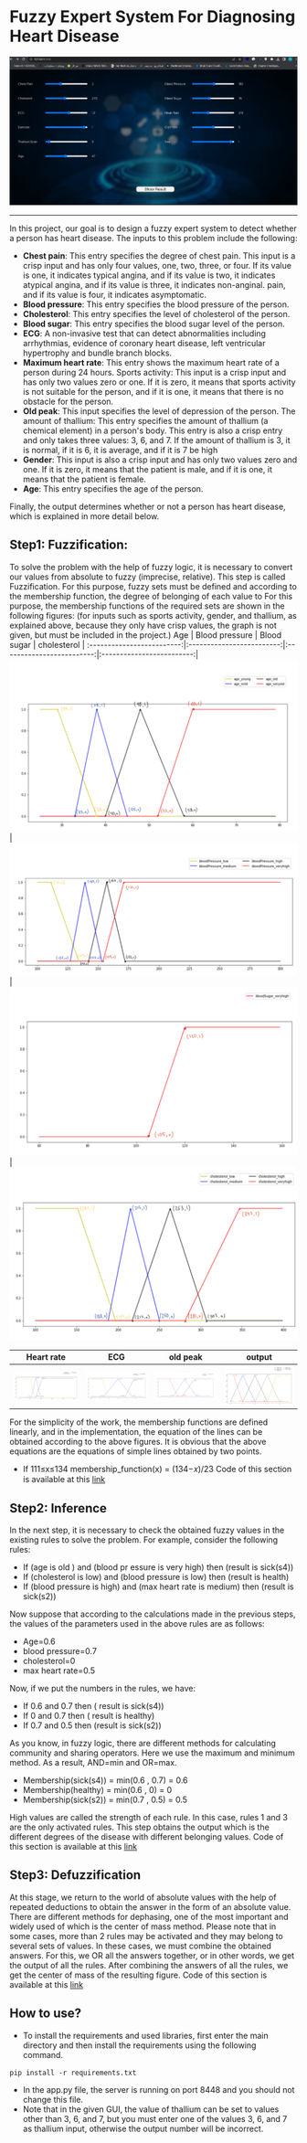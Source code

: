 # Fuzzy Expert System For Diagnosing Heart Disease
<p align="center">
  <a href="https://github.com/Mahdi-Rahmani/Fuzzy-expert-system-for-diagnosing-heart-disease/blob/main/pics/out2.png">
    <img src="https://github.com/Mahdi-Rahmani/Fuzzy-expert-system-for-diagnosing-heart-disease/blob/main/pics/out2.png" alt="app Image">
  </a>
</p>

------------------

In this project, our goal is to design a fuzzy expert system to detect whether a person has heart disease.
The inputs to this problem include the following:
- **Chest pain**: This entry specifies the degree of chest pain. This input is a crisp input and has only four values, one, two, three, or four. If its value is one, it indicates typical angina, and if its value is two, it indicates atypical angina, and if its value is three, it indicates non-anginal. pain, and if its value is four, it indicates asymptomatic.
- **Blood pressure**: This entry specifies the blood pressure of the person.
- **Cholesterol**: This entry specifies the level of cholesterol of the person.
- **Blood sugar**: This entry specifies the blood sugar level of the person.
- **ECG**: A non-invasive test that can detect abnormalities including arrhythmias, evidence of coronary heart disease, left ventricular hypertrophy and bundle branch blocks.
- **Maximum heart rate**: This entry shows the maximum heart rate of a person during 24 hours.
Sports activity: This input is a crisp input and has only two values zero or one. If it is zero, it means that sports activity is not suitable for the person, and if it is one, it means that there is no obstacle for the person.
- **Old peak**: This input specifies the level of depression of the person.
The amount of thallium: This entry specifies the amount of thallium (a chemical element) in a person's body. This entry is also a crisp entry and only takes three values: 3, 6, and 7. If the amount of thallium is 3, it is normal, if it is 6, it is average, and if it is 7 be high
- **Gender**: This input is also a crisp input and has only two values zero and one. If it is zero, it means that the patient is male, and if it is one, it means that the patient is female.
- **Age**: This entry specifies the age of the person.

Finally, the output determines whether or not a person has heart disease, which is explained in more detail below.

## Step1: Fuzzification:
To solve the problem with the help of fuzzy logic, it is necessary to convert our values from absolute to fuzzy (imprecise, relative). This step is called Fuzzification. For this purpose, fuzzy sets must be defined and according to the membership function, the degree of belonging of each value to For this purpose, the membership functions of the required sets are shown in the following figures: (for inputs such as sports activity, gender, and thallium, as explained above, because they only have crisp values, the graph is not given, but must be included in the project.)
Age    |  Blood pressure  |  Blood sugar  |  cholesterol  |
:-------------------------:|:-------------------------:|:-------------------------:|:-------------------------:|
![](https://github.com/Mahdi-Rahmani/Fuzzy-expert-system-for-diagnosing-heart-disease/blob/main/pics/age.png)  |  ![](https://github.com/Mahdi-Rahmani/Fuzzy-expert-system-for-diagnosing-heart-disease/blob/main/pics/blood%20pressure.png)  |  ![](https://github.com/Mahdi-Rahmani/Fuzzy-expert-system-for-diagnosing-heart-disease/blob/main/pics/blood%20sugar.png)  |  ![](https://github.com/Mahdi-Rahmani/Fuzzy-expert-system-for-diagnosing-heart-disease/blob/main/pics/colestrol.png)

Heart rate    |  ECG  |  old peak  |  output  |
:-------------------------:|:-------------------------:|:-------------------------:|:-------------------------:|
![](https://github.com/Mahdi-Rahmani/Fuzzy-expert-system-for-diagnosing-heart-disease/blob/main/pics/heart%20rate.png)  |  ![](https://github.com/Mahdi-Rahmani/Fuzzy-expert-system-for-diagnosing-heart-disease/blob/main/pics/ECG.png)  |  ![](https://github.com/Mahdi-Rahmani/Fuzzy-expert-system-for-diagnosing-heart-disease/blob/main/pics/old%20peak.png)  |  ![](https://github.com/Mahdi-Rahmani/Fuzzy-expert-system-for-diagnosing-heart-disease/blob/main/pics/output.png)

For the simplicity of the work, the membership functions are defined linearly, and in the implementation, the equation of the lines can be obtained according to the above figures. It is obvious that the above equations are the equations of simple lines obtained by two points.
- If 111≤x≤134 membership_function(x) = (134−𝑥)/23
Code of this section is available at this [link](https://github.com/Mahdi-Rahmani/Fuzzy-expert-system-for-diagnosing-heart-disease/blob/main/fuzzification.py)

## Step2: Inference
In the next step, it is necessary to check the obtained fuzzy values in the existing rules to solve the problem. For example, consider the following rules:
- If (age is old ) and (blood pr essure is very high) then (result is sick(s4))
- If (cholesterol is low) and (blood pressure is low) then (result is health)
- If (blood pressure is high) and (max heart rate is medium) then (result is sick(s2))

Now suppose that according to the calculations made in the previous steps, the values of the parameters used in the above rules are as follows:

- Age=0.6
- blood pressure=0.7
- cholesterol=0
- max heart rate=0.5

Now, if we put the numbers in the rules, we have:

- If 0.6 and 0.7 then ( result is sick(s4))
- If 0 and 0.7 then ( result is healthy)
- If 0.7 and 0.5 then (result is sick(s2))

As you know, in fuzzy logic, there are different methods for calculating community and sharing operators. Here we use the maximum and minimum method. As a result, AND=min and OR=max.

- Membership(sick(s4)) = min(0.6 , 0.7) = 0.6
- Membership(healthy) = min(0.6 , 0) = 0
- Membership(sick(s2)) = min(0.7 , 0.5) = 0.5

High values are called the strength of each rule. In this case, rules 1 and 3 are the only activated rules. This step obtains the output which is the different degrees of the disease with different belonging values.
Code of this section is available at this [link](https://github.com/Mahdi-Rahmani/Fuzzy-expert-system-for-diagnosing-heart-disease/blob/main/inference.py)

## Step3: Defuzzification
At this stage, we return to the world of absolute values with the help of repeated deductions to obtain the answer in the form of an absolute value. There are different methods for dephasing, one of the most important and widely used of which is the center of mass method. Please note that in some cases, more than 2 rules may be activated and they may belong to several sets of values. In these cases, we must combine the obtained answers. For this, we OR all the answers together, or in other words, we get the output of all the rules. After combining the answers of all the rules, we get the center of mass of the resulting figure.
Code of this section is available at this [link](https://github.com/Mahdi-Rahmani/Fuzzy-expert-system-for-diagnosing-heart-disease/blob/main/defuzzification.py)

## How to use?
- To install the requirements and used libraries, first enter the main directory and then install the requirements using the following command.
```
pip install -r requirements.txt
```
- In the app.py file, the server is running on port 8448 and you should not change this file.
- Note that in the given GUI, the value of thallium can be set to values other than 3, 6, and 7, but you must enter one of the values 3, 6, and 7 as thallium input, otherwise the output number will be incorrect.
